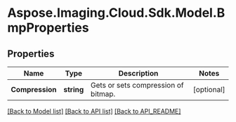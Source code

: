 # Aspose.Imaging.Cloud.Sdk.Model.BmpProperties
## Properties

Name | Type | Description | Notes
------------ | ------------- | ------------- | -------------
**Compression** | **string** | Gets or sets compression of bitmap. | [optional] 

[[Back to Model list]](API_README.md#documentation-for-models) [[Back to API list]](API_README.md#documentation-for-api-endpoints) [[Back to API_README]](API_README.md)

